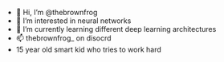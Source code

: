 - 👋 Hi, I’m @thebrownfrog
- 👀 I’m interested in neural networks
- 🌱 I’m currently learning different deep learning architectures
- 📫 thebrownfrog_ on disocrd
-    15 year old smart kid who tries to work hard

<!---
thebrownfrog/thebrownfrog is a ✨ special ✨ repository because its `README.md` (this file) appears on your GitHub profile.
You can click the Preview link to take a look at your changes.
--->
